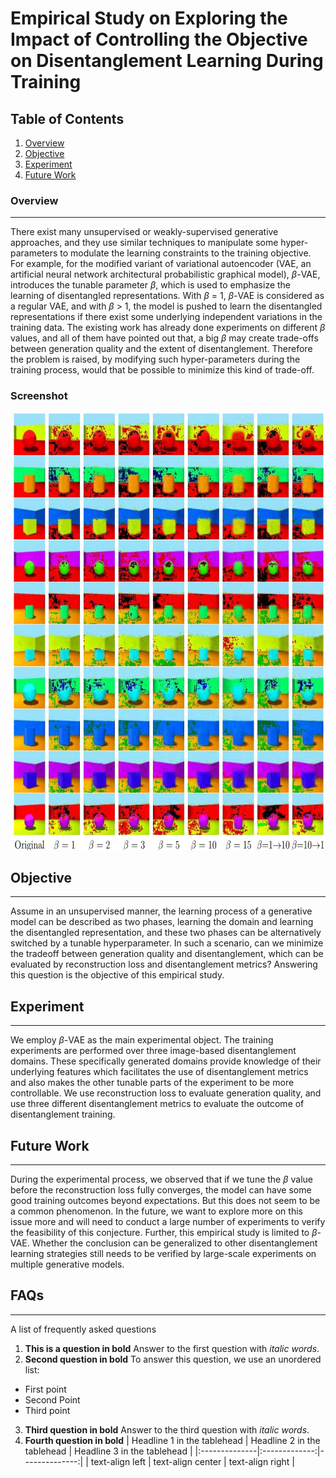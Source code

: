 # Empirical Study on Exploring the Impact of Controlling the Objective on Disentanglement Learning During Training


## Table of Contents
1. [Overview](#overview)
2. [Objective](#objective)
3. [Experiment](#experiment)
4. [Future Work](#future-work)

### Overview
***
There exist many unsupervised or weakly-supervised generative approaches, and they use similar techniques to manipulate some hyper-parameters to modulate the learning constraints to the training objective. For example, for the modified variant of variational autoencoder (VAE, an artificial neural network architectural probabilistic graphical model), $\beta$-VAE, introduces the tunable parameter $\beta$, which is used to emphasize the learning of disentangled representations. With $\beta$ = 1, $\beta$-VAE is considered as a regular VAE, and with $\beta$ $>$ 1, the model is pushed to learn the disentangled representations if there exist some underlying independent variations in the training data. The existing work has already done experiments on different $\beta$ values, and all of them have pointed out that, a big $\beta$ may create trade-offs between generation quality and the extent of disentanglement. Therefore the problem is raised, by modifying such hyper-parameters during the training process, would that be possible to minimize this kind of trade-off.
### Screenshot
<img src="./Experiment Code/Image collection.jpg" width=700 height=700>

## Objective
***
Assume in an unsupervised manner, the learning process of a generative model can be described as two phases, learning the domain and learning the disentangled representation, and these two phases can be alternatively switched by a tunable hyperparameter. In such a scenario, can we minimize the tradeoff between generation quality and disentanglement, which can be evaluated by reconstruction loss and disentanglement metrics? Answering this question is the objective of this empirical study.

## Experiment
***
We employ $\beta$-VAE as the main experimental object. The training experiments are performed over three image-based disentanglement domains. These specifically generated domains provide knowledge of their underlying features which facilitates the use of disentanglement metrics and also makes the other tunable parts of the experiment to be more controllable. We use reconstruction loss to evaluate generation quality, and use three different disentanglement metrics to evaluate the outcome of disentanglement training.

## Future Work
***
During the experimental process, we observed that if we tune the $\beta$ value before the reconstruction loss fully converges, the model can have some good training outcomes beyond expectations. But this does not seem to be a common phenomenon. In the future, we want to explore more on this issue more and will need to conduct a large number of experiments to verify the feasibility of this conjecture. Further, this empirical study is limited to $\beta$-VAE. Whether the conclusion can be generalized to other disentanglement learning strategies still needs to be verified by large-scale experiments on multiple generative models.
## FAQs
***
A list of frequently asked questions
1. **This is a question in bold**
Answer to the first question with _italic words_. 
2. __Second question in bold__ 
To answer this question, we use an unordered list:
* First point
* Second Point
* Third point
3. **Third question in bold**
Answer to the third question with *italic words*.
4. **Fourth question in bold**
| Headline 1 in the tablehead | Headline 2 in the tablehead | Headline 3 in the tablehead |
|:--------------|:-------------:|--------------:|
| text-align left | text-align center | text-align right |
